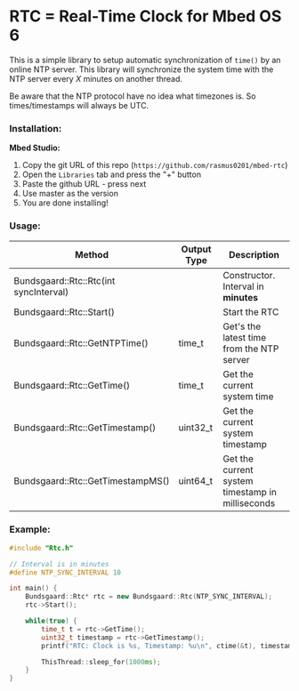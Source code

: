 # RTC = Real-Time Clock for Mbed OS 6

This is a simple library to setup automatic synchronization of `time()` by an online NTP server. This library will synchronize the system time with the NTP server every _X_ minutes on another thread.

Be aware that the NTP protocol have no idea what timezones is. So times/timestamps will always be UTC.

### Installation:

**Mbed Studio:**

1. Copy the git URL of this repo (`https://github.com/rasmus0201/mbed-rtc`)
2. Open the `Libraries` tab and press the "+" button
3. Paste the github URL - press next
4. Use master as the version
5. You are done installing!

### Usage:

|  Method  |  Output Type | Description |
|---|---|---|
| Bundsgaard::Rtc::Rtc(int syncInterval) |   | Constructor. Interval in **minutes** |
| Bundsgaard::Rtc::Start() |   | Start the RTC |
| Bundsgaard::Rtc::GetNTPTime() | time_t | Get's the latest time from the NTP server |
| Bundsgaard::Rtc::GetTime() | time_t | Get the current system time |
| Bundsgaard::Rtc::GetTimestamp() | uint32_t | Get the current system timestamp |
| Bundsgaard::Rtc::GetTimestampMS() | uint64_t | Get the current system timestamp in milliseconds |


### Example:

```cpp
#include "Rtc.h"

// Interval is in minutes
#define NTP_SYNC_INTERVAL 10

int main() {
    Bundsgaard::Rtc* rtc = new Bundsgaard::Rtc(NTP_SYNC_INTERVAL);
    rtc->Start();

    while(true) {
        time_t t = rtc->GetTime();
        uint32_t timestamp = rtc->GetTimestamp();
        printf("RTC: Clock is %s, Timestamp: %u\n", ctime(&t), timestamp);

        ThisThread::sleep_for(1000ms);
    }
}

```